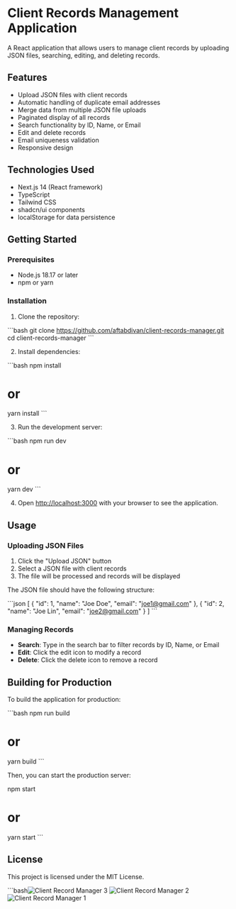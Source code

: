 # Client Records Management Application

A React application that allows users to manage client records by uploading JSON files, searching, editing, and deleting records.

## Features

- Upload JSON files with client records
- Automatic handling of duplicate email addresses
- Merge data from multiple JSON file uploads
- Paginated display of all records
- Search functionality by ID, Name, or Email
- Edit and delete records
- Email uniqueness validation
- Responsive design

## Technologies Used

- Next.js 14 (React framework)
- TypeScript
- Tailwind CSS
- shadcn/ui components
- localStorage for data persistence

## Getting Started

### Prerequisites

- Node.js 18.17 or later
- npm or yarn

### Installation

1. Clone the repository:

\```bash
git clone https://github.com/aftabdivan/client-records-manager.git
cd client-records-manager
\```

2. Install dependencies:

\```bash
npm install
# or
yarn install
\```

3. Run the development server:

\```bash
npm run dev
# or
yarn dev
\```

4. Open [http://localhost:3000](http://localhost:3000) with your browser to see the application.

## Usage

### Uploading JSON Files

1. Click the "Upload JSON" button
2. Select a JSON file with client records
3. The file will be processed and records will be displayed

The JSON file should have the following structure:

\```json
[
  {
    "id": 1,
    "name": "Joe Doe",
    "email": "joe1@gmail.com"
  },
  {
    "id": 2,
    "name": "Joe Lin",
    "email": "joe2@gmail.com"
  }
]
\```

### Managing Records

- **Search**: Type in the search bar to filter records by ID, Name, or Email
- **Edit**: Click the edit icon to modify a record
- **Delete**: Click the delete icon to remove a record

## Building for Production

To build the application for production:

\```bash
npm run build
# or
yarn build
\```

Then, you can start the production server:


npm start
# or
yarn start
\```

## License

This project is licensed under the MIT License.


\```bash![Client Record Manager 3](https://github.com/user-attachments/assets/e8173a74-8a2f-4ea6-aa70-772bf869e653)
![Client Record Manager 2](https://github.com/user-attachments/assets/3ff3e1d6-130c-4365-84e7-f925e8c0eca7)
![Client Record Manager 1](https://github.com/user-attachments/assets/dff86d09-b62f-4e96-a9f5-00cc282ddab1)
